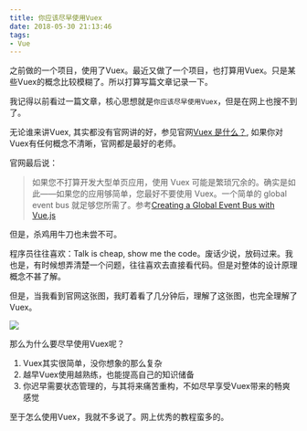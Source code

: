 ```yaml
---
title: 你应该尽早使用Vuex
date: 2018-05-30 21:13:46
tags:
- Vue
---
```


之前做的一个项目，使用了Vuex。最近又做了一个项目，也打算用Vuex。只是某些Vuex的概念比较模糊了。所以打算写篇文章记录一下。

我记得以前看过一篇文章，核心思想就是`你应该尽早使用Vuex`，但是在网上也搜不到了。

无论谁来讲Vuex, 其实都没有官网讲的好，参见官网[Vuex 是什么？](https://vuex.vuejs.org/zh/), 如果你对Vuex有任何概念不清晰，官网都是最好的老师。

官网最后说：

> 如果您不打算开发大型单页应用，使用 Vuex 可能是繁琐冗余的。确实是如此——如果您的应用够简单，您最好不要使用 Vuex。一个简单的 global event bus 就足够您所需了。参考[Creating a Global Event Bus with Vue.js](https://alligator.io/vuejs/global-event-bus/)

但是，杀鸡用牛刀也未尝不可。

程序员往往喜欢：Talk is cheap, show me the code。废话少说，放码过来。我也是，有时候想弄清楚一个问题，往往喜欢去直接看代码。但是对整体的设计原理概念不甚了解。

但是，当我看到官网这张图，我盯着看了几分钟后，理解了这张图，也完全理解了Vuex。

![](http://p3alsaatj.bkt.clouddn.com/20180530213345_GW7iQ8_Jietu20180530-213253.jpeg)

那么为什么要尽早使用Vuex呢？

1. Vuex其实很简单，没你想象的那么复杂
2. 越早Vuex使用越熟练，也能提高自己的知识储备
3. 你迟早需要状态管理的，与其将来痛苦重构，不如尽早享受Vuex带来的畅爽感觉

至于怎么使用Vuex，我就不多说了。网上优秀的教程蛮多的。